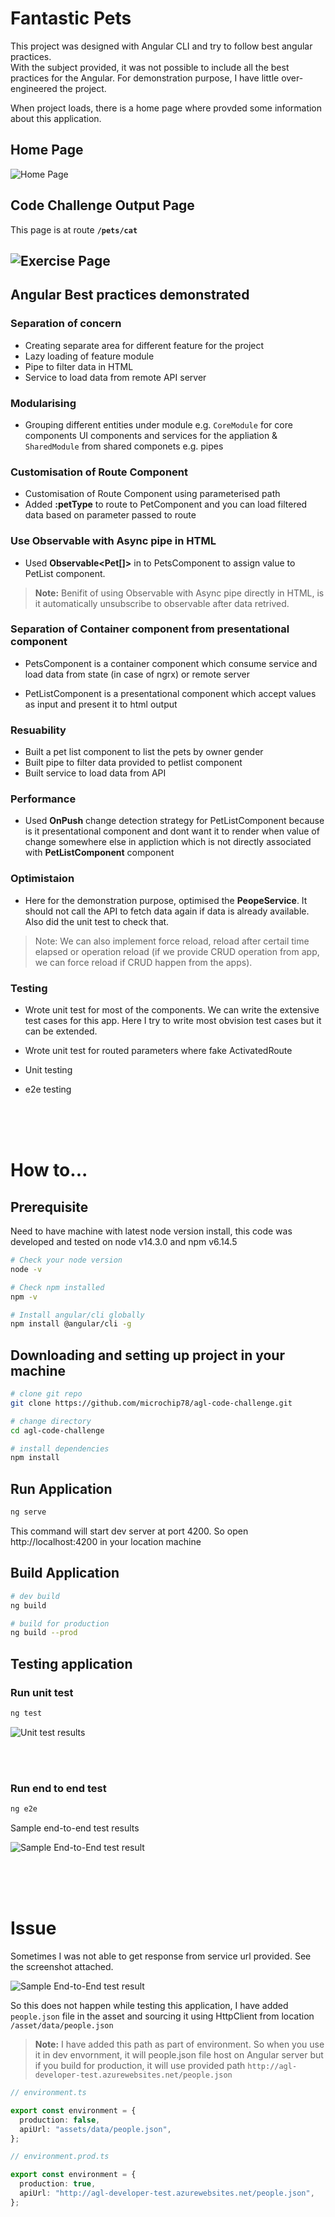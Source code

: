 # Fantastic Pets

This project was designed with Angular CLI and try to follow best angular practices.  
With the subject provided, it was not possible to include all the best practices for the Angular. For demonstration purpose, I have little over-engineered the project.

When project loads, there is a home page where provded some information about this application.

## Home Page

![Home Page](./resources/home-page.png)

## Code Challenge Output Page

This page is at route **`/pets/cat`**

## ![Exercise Page](./resources/exercise-page.png)

## Angular Best practices demonstrated

### Separation of concern

- Creating separate area for different feature for the project
- Lazy loading of feature module
- Pipe to filter data in HTML
- Service to load data from remote API server

### Modularising

- Grouping different entities under module e.g. `CoreModule` for core components UI components and services for the appliation & `SharedModule` from shared componets e.g. pipes

### Customisation of Route Component

- Customisation of Route Component using parameterised path
- Added **:petType** to route to PetComponent and you can load filtered data based on parameter passed to route

### Use Observable with Async pipe in HTML

- Used **Observable<Pet[]>** in to PetsComponent to assign value to PetList component.

> **Note:** Benifit of using Observable with Async pipe directly in HTML, is it automatically unsubscribe to observable after data retrived.

### Separation of Container component from presentational component

- PetsComponent is a container component which consume service and load data from state (in case of ngrx) or remote server

- PetListComponent is a presentational component which accept values as input and present it to html output

### Resuability

- Built a pet list component to list the pets by owner gender
- Built pipe to filter data provided to petlist component
- Built service to load data from API

### Performance

- Used **OnPush** change detection strategy for PetListComponent because is it presentational component and dont want it to render when value of change somewhere else in appliction which is not directly associated with **PetListComponent** component

### Optimistaion

- Here for the demonstration purpose, optimised the **PeopeService**. It should not call the API to fetch data again if data is already available. Also did the unit test to check that.

> Note: We can also implement force reload, reload after certail time elapsed or operation reload (if we provide CRUD operation from app, we can force reload if CRUD happen from the apps).

### Testing

- Wrote unit test for most of the components. We can write the extensive test cases for this app. Here I try to write most obvision test cases but it can be extended.
- Wrote unit test for routed parameters where fake ActivatedRoute
- Unit testing
- e2e testing

  <br>
  <br>
  <br>

# How to...

## Prerequisite

Need to have machine with latest node version install, this code was developed and tested on node v14.3.0 and npm v6.14.5

```bash
# Check your node version
node -v

# Check npm installed
npm -v

# Install angular/cli globally
npm install @angular/cli -g
```

## Downloading and setting up project in your machine

```bash
# clone git repo
git clone https://github.com/microchip78/agl-code-challenge.git

# change directory
cd agl-code-challenge

# install dependencies
npm install
```

## Run Application

```bash
ng serve
```

This command will start dev server at port 4200. So open http://localhost:4200 in your location machine

## Build Application

```bash
# dev build
ng build

# build for production
ng build --prod
```

## Testing application

### Run unit test

```bash
ng test
```

![Unit test results](./resources/unit-test-results.png)

<br><br>

### Run end to end test

```bash
ng e2e
```

Sample end-to-end test results

![Sample End-to-End test result](./resources/sample-e2e-test-results.png)

<br>
<br>
<br>

# Issue

Sometimes I was not able to get response from service url provided. See the screenshot attached.

![Sample End-to-End test result](./resources/service-error.png)

So this does not happen while testing this application, I have added `people.json` file in the asset and sourcing it using HttpClient from location `/asset/data/people.json`

> **Note:** I have added this path as part of environment. So when you use it in dev envornment, it will people.json file host on Angular server but if you build for production, it will use provided path `http://agl-developer-test.azurewebsites.net/people.json`

```typescript
// environment.ts

export const environment = {
  production: false,
  apiUrl: "assets/data/people.json",
};
```

```typescript
// environment.prod.ts

export const environment = {
  production: true,
  apiUrl: "http://agl-developer-test.azurewebsites.net/people.json",
};
```
